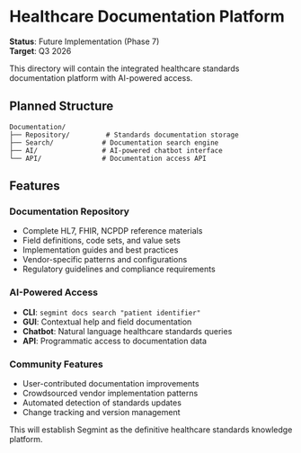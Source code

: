 # Healthcare Documentation Platform

**Status**: Future Implementation (Phase 7)  
**Target**: Q3 2026

This directory will contain the integrated healthcare standards documentation platform with AI-powered access.

## Planned Structure

```
Documentation/
├── Repository/         # Standards documentation storage
├── Search/            # Documentation search engine  
├── AI/                # AI-powered chatbot interface
└── API/               # Documentation access API
```

## Features

### Documentation Repository
- Complete HL7, FHIR, NCPDP reference materials
- Field definitions, code sets, and value sets
- Implementation guides and best practices
- Vendor-specific patterns and configurations
- Regulatory guidelines and compliance requirements

### AI-Powered Access
- **CLI**: `segmint docs search "patient identifier"`
- **GUI**: Contextual help and field documentation  
- **Chatbot**: Natural language healthcare standards queries
- **API**: Programmatic access to documentation data

### Community Features
- User-contributed documentation improvements
- Crowdsourced vendor implementation patterns
- Automated detection of standards updates
- Change tracking and version management

This will establish Segmint as the definitive healthcare standards knowledge platform.